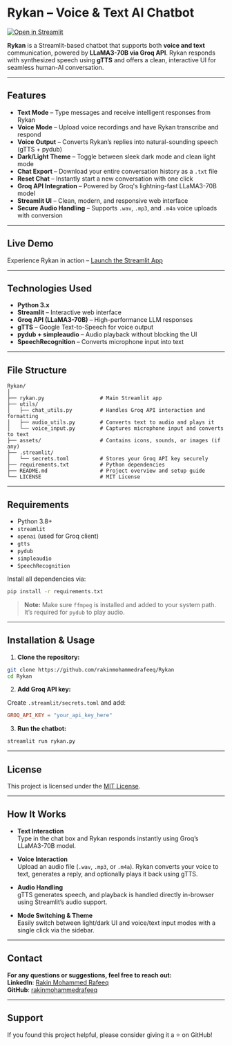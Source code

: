 # Rykan – Voice & Text AI Chatbot

[![Open in Streamlit](https://static.streamlit.io/badges/streamlit_badge_black_white.svg)](https://rakinmohammedrafeeq-rykan.streamlit.app/)

**Rykan** is a Streamlit-based chatbot that supports both **voice and text** communication, powered by **LLaMA3-70B via Groq API**. Rykan responds with synthesized speech using **gTTS** and offers a clean, interactive UI for seamless human-AI conversation.

---

## Features

- **Text Mode** – Type messages and receive intelligent responses from Rykan
- **Voice Mode** – Upload voice recordings and have Rykan transcribe and respond
- **Voice Output** – Converts Rykan’s replies into natural-sounding speech (gTTS + pydub)
- **Dark/Light Theme** – Toggle between sleek dark mode and clean light mode
- **Chat Export** – Download your entire conversation history as a `.txt` file
- **Reset Chat** – Instantly start a new conversation with one click
- **Groq API Integration** – Powered by Groq's lightning-fast LLaMA3-70B model
- **Streamlit UI** – Clean, modern, and responsive web interface
- **Secure Audio Handling** – Supports `.wav`, `.mp3`, and `.m4a` voice uploads with conversion

---

## Live Demo

Experience Rykan in action – [Launch the Streamlit App](https://rakinmohammedrafeeq-rykan.streamlit.app)

---

## Technologies Used

- **Python 3.x**
- **Streamlit** – Interactive web interface
- **Groq API (LLaMA3-70B)** – High-performance LLM responses
- **gTTS** – Google Text-to-Speech for voice output
- **pydub + simpleaudio** – Audio playback without blocking the UI
- **SpeechRecognition** – Converts microphone input into text

---

## File Structure

```
Rykan/
│
├── rykan.py                  # Main Streamlit app
├── utils/
│   ├── chat_utils.py         # Handles Groq API interaction and formatting
│   ├── audio_utils.py        # Converts text to audio and plays it
│   └── voice_input.py        # Captures microphone input and converts to text
├── assets/                   # Contains icons, sounds, or images (if any)
├── .streamlit/
│   └── secrets.toml          # Stores your Groq API key securely
├── requirements.txt          # Python dependencies
├── README.md                 # Project overview and setup guide
└── LICENSE                   # MIT License
```

---

## Requirements

- Python 3.8+
- `streamlit`
- `openai` (used for Groq client)
- `gtts`
- `pydub`
- `simpleaudio`
- `SpeechRecognition`

Install all dependencies via:

```bash
pip install -r requirements.txt
```

> **Note:** Make sure `ffmpeg` is installed and added to your system path. It’s required for `pydub` to play audio.

---

## Installation & Usage

1. **Clone the repository:**

```bash
git clone https://github.com/rakinmohammedrafeeq/Rykan
cd Rykan
```

2. **Add Groq API key:**

Create `.streamlit/secrets.toml` and add:

```toml
GROQ_API_KEY = "your_api_key_here"
```

3. **Run the chatbot:**

```bash
streamlit run rykan.py
```

---

## License

This project is licensed under the [MIT License](LICENSE).

---

## How It Works

- **Text Interaction**  
  Type in the chat box and Rykan responds instantly using Groq’s LLaMA3-70B model.

- **Voice Interaction**  
  Upload an audio file (`.wav`, `.mp3`, or `.m4a`). Rykan converts your voice to text, generates a reply, and optionally plays it back using gTTS.

- **Audio Handling**  
  gTTS generates speech, and playback is handled directly in-browser using Streamlit’s audio support.

- **Mode Switching & Theme**  
  Easily switch between light/dark UI and voice/text input modes with a single click via the sidebar.

---

## Contact  

**For any questions or suggestions, feel free to reach out:**   
**LinkedIn**: [Rakin Mohammed Rafeeq](https://www.linkedin.com/in/rakinmohammedrafeeq)  
**GitHub**: [rakinmohammedrafeeq](https://github.com/rakinmohammedrafeeq)

---

## Support

If you found this project helpful, please consider giving it a ⭐ on GitHub!

